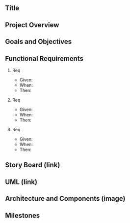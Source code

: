 ## Title 

## Project Overview 

## Goals and Objectives 

## Functional Requirements 
1. Req
   - Given:
   - When:
   - Then:
  
3. Req
   - Given:
   - When:
   - Then:

5. Req
   - Given:
   - When:
   - Then:

## Story Board (link)

## UML (link)

## Architecture and Components (image)

## Milestones

